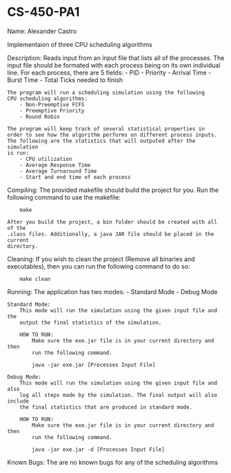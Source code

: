 # CS-450-PA1

Name: Alexander Castro

Implementaion of three CPU scheduling algorithms

Description:
	Reads input from an input file that lists all of the processes.
	The input file should be formated with each process being on its
	own individual line. For each process, there are 5 fields:
		- PID
		- Priority
		- Arrival Time
		- Burst Time 
		- Total Ticks needed to finish

	The program will run a scheduling simulation using the following 
	CPU scheduling algorithms:
		- Non-Preemptive FCFS
		- Preemptive Priority
		- Round Robin
	
	The program will keep track of several statistical properties in 
	order to see how the algorithm performs on different process inputs. 
	The following are the statistics that will outputed after the simulation
	is run:
		- CPU utilization
		- Average Response Time
		- Average Turnaround Time 
		- Start and end time of each process

Compiling:
	The provided makefile should build the project for you. Run the following 
	command to use the makefile:

		make
	
	After you build the project, a bin folder should be created with all of the
	.class files. Additionally, a java JAR file should be placed in the current 
	directory.

Cleaning:
	If you wish to clean the project (Remove all binaries and executables), then 
	you can run the following command to do so:
		
		make clean

Running:
	The application has two modes:
		- Standard Mode
		- Debug Mode
	
	Standard Mode:
		This mode will run the simulation using the given input file and the 
		output the final statistics of the simulation.
	
		HOW TO RUN:
			Make sure the exe.jar file is in your current directory and then
			run the following command.

			java -jar exe.jar [Processes Input File]

	Debug Mode:
		This mode will run the simulation using the given input file and also
		log all steps made by the simulation. The final output will also include
		the final statistics that are produced in standard mode.
	
		HOW TO RUN:
			Make sure the exe.jar file is in your current directory and then 
			run the following command.

			java -jar exe.jar -d [Processes Input File]

Known Bugs:
	The are no known bugs for any of the scheduling algorithms

